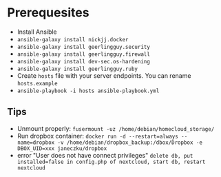 # Prerequesites
- Install Ansible
- `ansible-galaxy install nickjj.docker`
- `ansible-galaxy install geerlingguy.security`
- `ansible-galaxy install geerlingguy.firewall`
- `ansible-galaxy install dev-sec.os-hardening`
- `ansible-galaxy install geerlingguy.ruby`
- Create `hosts` file with your server endpoints. You can rename `hosts.example`
- `ansible-playbook -i hosts ansible-playbook.yml`


## Tips

- Unmount properly: `fusermount -uz /home/debian/homecloud_storage/`
- Run dropbox container: `docker run -d --restart=always --name=dropbox -v /home/debian/dropbox_backup:/dbox/Dropbox -e DBOX_UID=xxx janeczku/dropbox`
- error "User does not have connect privileges" `delete db, put installed=false in config.php of nextcloud, start db, restart nextcloud`